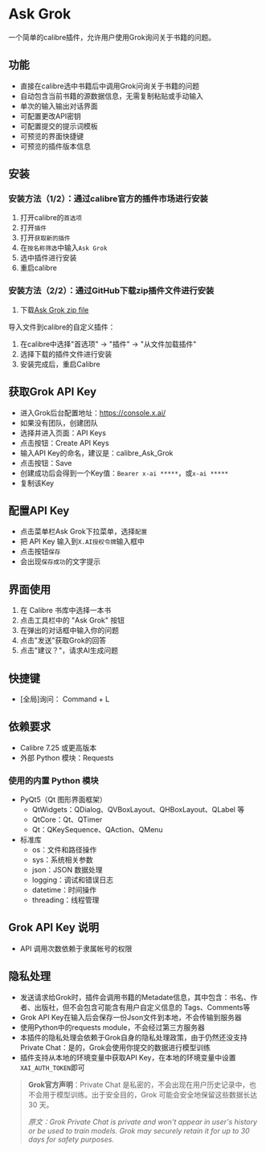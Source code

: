 # Ask Grok

一个简单的calibre插件，允许用户使用Grok询问关于书籍的问题。

## 功能

- 直接在calibre选中书籍后中调用Grok问询关于书籍的问题
- 自动包含当前书籍的源数据信息，无需复制粘贴或手动输入
- 单次的输入输出对话界面
- 可配置更改API密钥
- 可配置提交的提示词模板
- 可预览的界面快捷键
- 可预览的插件版本信息

## 安装

### 安装方法（1/2）：通过calibre官方的插件市场进行安装

1. 打开calibre的`首选项`
2. 打开`插件`
3. 打开`获取新的插件`
4. 在`按名称筛选`中输入`Ask Grok`
5. 选中插件进行安装
6. 重启calibre

### 安装方法（2/2）：通过GitHub下载zip插件文件进行安装

1. 下载[Ask Grok zip file]()

导入文件到calibre的自定义插件：

1. 在calibre中选择"首选项" -> "插件" -> "从文件加载插件"
2. 选择下载的插件文件进行安装
3. 安装完成后，重启Calibre

## 获取Grok API Key

  - 进入Grok后台配置地址：https://console.x.ai/
  - 如果没有团队，创建团队
  - 选择并进入页面：API Keys
  - 点击按钮：Create API Keys
  - 输入API Key的命名，建议是：calibre_Ask_Grok
  - 点击按钮：Save
  - 创建成功后会得到一个Key值：`Bearer x-ai *****`，或`x-ai *****`
  - 复制该Key

## 配置API Key

  - 点击菜单栏Ask Grok下拉菜单，选择`配置`
  - 把 API Key 输入到`X.AI授权令牌`输入框中
  - 点击按钮`保存`
  - 会出现`保存成功`的文字提示

## 界面使用

1. 在 Calibre 书库中选择一本书
2. 点击工具栏中的 "Ask Grok" 按钮
3. 在弹出的对话框中输入你的问题
4. 点击"发送"获取Grok的回答
5. 点击"建议？"，请求AI生成问题

## 快捷键
- [全局]询问： Command + L

## 依赖要求

- Calibre 7.25 或更高版本
- 外部 Python 模块：Requests

### 使用的内置 Python 模块
- PyQt5（Qt 图形界面框架）
  - QtWidgets：QDialog、QVBoxLayout、QHBoxLayout、QLabel 等
  - QtCore：Qt、QTimer
  - Qt：QKeySequence、QAction、QMenu
- 标准库
  - os：文件和路径操作
  - sys：系统相关参数
  - json：JSON 数据处理
  - logging：调试和错误日志
  - datetime：时间操作
  - threading：线程管理

## Grok API Key 说明

- API 调用次数依赖于隶属帐号的权限

## 隐私处理

- 发送请求给Grok时，插件会调用书籍的Metadate信息，其中包含：书名、作者、出版社，但不会包含可能含有用户自定义信息的 Tags、Comments等
- Grok API Key在输入后会保存一份Json文件到本地，不会传输到服务器
- 使用Python中的requests module，不会经过第三方服务器
- 本插件的隐私处理会依赖于Grok自身的隐私处理政策，由于仍然还没支持Private Chat：是的，Grok会使用你提交的数据进行模型训练
- 插件支持从本地的环境变量中获取API Key，在本地的环境变量中设置`XAI_AUTH_TOKEN`即可

> **Grok官方声明**：Private Chat 是私密的，不会出现在用户历史记录中，也不会用于模型训练。出于安全目的，Grok 可能会安全地保留这些数据长达 30 天。
> 
> *原文：Grok Private Chat is private and won't appear in user's history or be used to train models. Grok may securely retain it for up to 30 days for safety purposes.*

